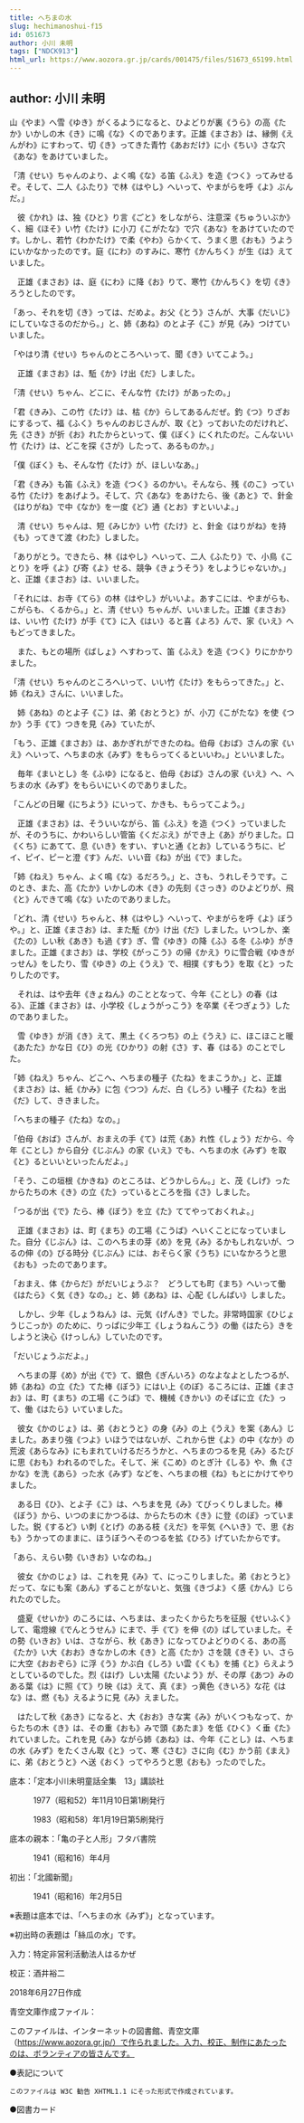 ```yaml
---
title: へちまの水
slug: hechimanoshui-f15
id: 051673
author: 小川 未明
tags: ["NDCK913"]
html_url: https://www.aozora.gr.jp/cards/001475/files/51673_65199.html
---
```


## author: 小川 未明

山《やま》へ雪《ゆき》がくるようになると、ひよどりが裏《うら》の高《たか》いかしの木《き》に鳴《な》くのであります。正雄《まさお》は、縁側《えんがわ》にすわって、切《き》ってきた青竹《あおだけ》に小《ちい》さな穴《あな》をあけていました。

「清《せい》ちゃんのより、よく鳴《な》る笛《ふえ》を造《つく》ってみせるぞ。そして、二人《ふたり》で林《はやし》へいって、やまがらを呼《よ》ぶんだ。」

　彼《かれ》は、独《ひと》り言《ごと》をしながら、注意深《ちゅういぶか》く、細《ほそ》い竹《たけ》に小刀《こがたな》で穴《あな》をあけていたのです。しかし、若竹《わかたけ》で柔《やわ》らかくて、うまく思《おも》うようにいかなかったのです。庭《にわ》のすみに、寒竹《かんちく》が生《は》えていました。

　正雄《まさお》は、庭《にわ》に降《お》りて、寒竹《かんちく》を切《き》ろうとしたのです。

「あっ、それを切《き》っては、だめよ。お父《とう》さんが、大事《だいじ》にしていなさるのだから。」と、姉《あね》のとよ子《こ》が見《み》つけていいました。

「やはり清《せい》ちゃんのところへいって、聞《き》いてこよう。」

　正雄《まさお》は、駈《か》け出《だ》しました。

「清《せい》ちゃん、どこに、そんな竹《たけ》があったの。」

「君《きみ》、この竹《たけ》は、枯《か》らしてあるんだぜ。釣《つ》りざおにするって、福《ふく》ちゃんのおじさんが、取《と》っておいたのだけれど、先《さき》が折《お》れたからといって、僕《ぼく》にくれたのだ。こんないい竹《たけ》は、どこを探《さが》したって、あるものか。」

「僕《ぼく》も、そんな竹《たけ》が、ほしいなあ。」

「君《きみ》も笛《ふえ》を造《つく》るのかい。そんなら、残《のこ》っている竹《たけ》をあげよう。そして、穴《あな》をあけたら、後《あと》で、針金《はりがね》で中《なか》を一度《ど》通《とお》すといいよ。」

　清《せい》ちゃんは、短《みじか》い竹《たけ》と、針金《はりがね》を持《も》ってきて渡《わた》しました。

「ありがとう。できたら、林《はやし》へいって、二人《ふたり》で、小鳥《ことり》を呼《よ》び寄《よ》せる、競争《きょうそう》をしようじゃないか。」と、正雄《まさお》は、いいました。

「それには、お寺《てら》の林《はやし》がいいよ。あすこには、やまがらも、こがらも、くるから。」と、清《せい》ちゃんが、いいました。正雄《まさお》は、いい竹《たけ》が手《て》に入《はい》ると喜《よろ》んで、家《いえ》へもどってきました。

　また、もとの場所《ばしょ》へすわって、笛《ふえ》を造《つく》りにかかりました。

「清《せい》ちゃんのところへいって、いい竹《たけ》をもらってきた。」と、姉《ねえ》さんに、いいました。

　姉《あね》のとよ子《こ》は、弟《おとうと》が、小刀《こがたな》を使《つか》う手《て》つきを見《み》ていたが、

「もう、正雄《まさお》は、あかぎれができたのね。伯母《おば》さんの家《いえ》へいって、へちまの水《みず》をもらってくるといいわ。」といいました。

　毎年《まいとし》冬《ふゆ》になると、伯母《おば》さんの家《いえ》へ、へちまの水《みず》をもらいにいくのでありました。

「こんどの日曜《にちよう》にいって、かきも、もらってこよう。」

　正雄《まさお》は、そういいながら、笛《ふえ》を造《つく》っていましたが、そのうちに、かわいらしい管笛《くだぶえ》ができ上《あ》がりました。口《くち》にあてて、息《いき》をすい、すいと通《とお》しているうちに、ピイ、ピイ、ピーと澄《す》んだ、いい音《ね》が出《で》ました。

「姉《ねえ》ちゃん、よく鳴《な》るだろう。」と、さも、うれしそうです。このとき、また、高《たか》いかしの木《き》の先刻《さっき》のひよどりが、飛《と》んできて鳴《な》いたのでありました。

「どれ、清《せい》ちゃんと、林《はやし》へいって、やまがらを呼《よ》ぼうや。」と、正雄《まさお》は、また駈《か》け出《だ》しました。いつしか、楽《たの》しい秋《あき》も過《す》ぎ、雪《ゆき》の降《ふ》る冬《ふゆ》がきました。正雄《まさお》は、学校《がっこう》の帰《かえ》りに雪合戦《ゆきがっせん》をしたり、雪《ゆき》の上《うえ》で、相撲《すもう》を取《と》ったりしたのです。

　それは、はや去年《きょねん》のこととなって、今年《ことし》の春《はる》、正雄《まさお》は、小学校《しょうがっこう》を卒業《そつぎょう》したのでありました。

　雪《ゆき》が消《き》えて、黒土《くろつち》の上《うえ》に、ほこほこと暖《あたた》かな日《ひ》の光《ひかり》の射《さ》す、春《はる》のことでした。

「姉《ねえ》ちゃん、どこへ、へちまの種子《たね》をまこうか。」と、正雄《まさお》は、紙《かみ》に包《つつ》んだ、白《しろ》い種子《たね》を出《だ》して、ききました。

「へちまの種子《たね》なの。」

「伯母《おば》さんが、おまえの手《て》は荒《あ》れ性《しょう》だから、今年《ことし》から自分《じぶん》の家《いえ》でも、へちまの水《みず》を取《と》るといいといったんだよ。」

「そう、この垣根《かきね》のところは、どうかしらん。」と、茂《しげ》ったからたちの木《き》の立《た》っているところを指《さ》しました。

「つるが出《で》たら、棒《ぼう》を立《た》ててやっておくれよ。」

　正雄《まさお》は、町《まち》の工場《こうば》へいくことになっていました。自分《じぶん》は、このへちまの芽《め》を見《み》るかもしれないが、つるの伸《の》びる時分《じぶん》には、おそらく家《うち》にいなかろうと思《おも》ったのであります。

「おまえ、体《からだ》がだいじょうぶ？　どうしても町《まち》へいって働《はたら》く気《き》なの。」と、姉《あね》は、心配《しんぱい》しました。

　しかし、少年《しょうねん》は、元気《げんき》でした。非常時国家《ひじょうじこっか》のために、りっぱに少年工《しょうねんこう》の働《はたら》きをしようと決心《けっしん》していたのです。

「だいじょうぶだよ。」

　へちまの芽《め》が出《で》て、銀色《ぎんいろ》のなよなよとしたつるが、姉《あね》の立《た》てた棒《ぼう》にはい上《のぼ》るころには、正雄《まさお》は、町《まち》の工場《こうば》で、機械《きかい》のそばに立《た》って、働《はたら》いていました。

　彼女《かのじょ》は、弟《おとうと》の身《み》の上《うえ》を案《あん》じました。あまり強《つよ》いほうではないが、これから世《よ》の中《なか》の荒波《あらなみ》にもまれていけるだろうかと、へちまのつるを見《み》るたびに思《おも》われるのでした。そして、米《こめ》のとぎ汁《しる》や、魚《さかな》を洗《あら》った水《みず》などを、へちまの根《ね》もとにかけてやりました。

　ある日《ひ》、とよ子《こ》は、へちまを見《み》てびっくりしました。棒《ぼう》から、いつのまにかつるは、からたちの木《き》に登《のぼ》っていました。鋭《するど》い刺《とげ》のある枝《えだ》を平気《へいき》で、思《おも》うかってのままに、ほうぼうへそのつるを拡《ひろ》げていたからです。

「あら、えらい勢《いきお》いなのね。」

　彼女《かのじょ》は、これを見《み》て、にっこりしました。弟《おとうと》だって、なにも案《あん》ずることがないと、気強《きづよ》く感《かん》じられたのでした。

　盛夏《せいか》のころには、へちまは、まったくからたちを征服《せいふく》して、電燈線《でんとうせん》にまで、手《て》を伸《の》ばしていました。その勢《いきお》いは、さながら、秋《あき》になってひよどりのくる、あの高《たか》い大《おお》きなかしの木《き》と高《たか》さを競《きそ》い、さらに大空《おおぞら》に浮《う》かぶ白《しろ》い雲《くも》を捕《と》らえようとしているのでした。烈《はげ》しい太陽《たいよう》が、その厚《あつ》みのある葉《は》に照《て》り映《は》えて、真《ま》っ黄色《きいろ》な花《はな》は、燃《も》えるように見《み》えました。

　はたして秋《あき》になると、大《おお》きな実《み》がいくつもなって、からたちの木《き》は、その重《おも》みで頭《あたま》を低《ひく》く垂《た》れていました。これを見《み》ながら姉《あね》は、今年《ことし》は、へちまの水《みず》をたくさん取《と》って、寒《さむ》さに向《む》かう前《まえ》に、弟《おとうと》へ送《おく》ってやろうと思《おも》ったのでした。













底本：「定本小川未明童話全集　13」講談社

　　　1977（昭和52）年11月10日第1刷発行

　　　1983（昭和58）年1月19日第5刷発行

底本の親本：「亀の子と人形」フタバ書院

　　　1941（昭和16）年4月

初出：「北國新聞」

　　　1941（昭和16）年2月5日

※表題は底本では、「へちまの水《みず》」となっています。

※初出時の表題は「絲瓜の水」です。

入力：特定非営利活動法人はるかぜ

校正：酒井裕二

2018年6月27日作成

青空文庫作成ファイル：

このファイルは、インターネットの図書館、青空文庫（https://www.aozora.gr.jp/）で作られました。入力、校正、制作にあたったのは、ボランティアの皆さんです。











●表記について


	このファイルは W3C 勧告 XHTML1.1 にそった形式で作成されています。







●図書カード